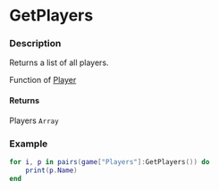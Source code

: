# GetPlayers
### Description
Returns a list of all players.

Function of [Player](/classes/Player/)

#### Returns
Players `Array`

### Example
```lua
for i, p in pairs(game["Players"]:GetPlayers()) do
    print(p.Name)
end
```